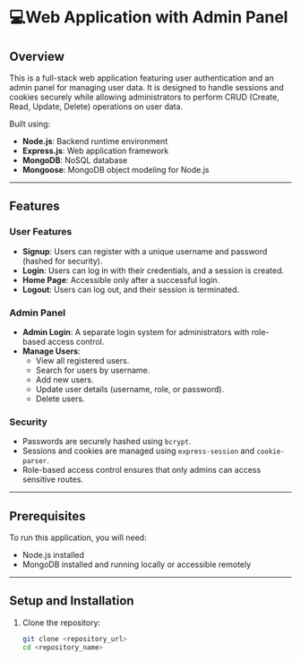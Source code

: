 # 💻Web Application with Admin Panel

## Overview
This is a full-stack web application featuring user authentication and an admin panel for managing user data. It is designed to handle sessions and cookies securely while allowing administrators to perform CRUD (Create, Read, Update, Delete) operations on user data.

Built using:
- **Node.js**: Backend runtime environment
- **Express.js**: Web application framework
- **MongoDB**: NoSQL database
- **Mongoose**: MongoDB object modeling for Node.js

---

## Features

### **User Features**
- **Signup**: Users can register with a unique username and password (hashed for security).
- **Login**: Users can log in with their credentials, and a session is created.
- **Home Page**: Accessible only after a successful login.
- **Logout**: Users can log out, and their session is terminated.

### **Admin Panel**
- **Admin Login**: A separate login system for administrators with role-based access control.
- **Manage Users**:
  - View all registered users.
  - Search for users by username.
  - Add new users.
  - Update user details (username, role, or password).
  - Delete users.

### **Security**
- Passwords are securely hashed using `bcrypt`.
- Sessions and cookies are managed using `express-session` and `cookie-parser`.
- Role-based access control ensures that only admins can access sensitive routes.

---

## Prerequisites
To run this application, you will need:
- Node.js installed
- MongoDB installed and running locally or accessible remotely

---

## Setup and Installation

1. Clone the repository:
   ```bash
   git clone <repository_url>
   cd <repository_name>
